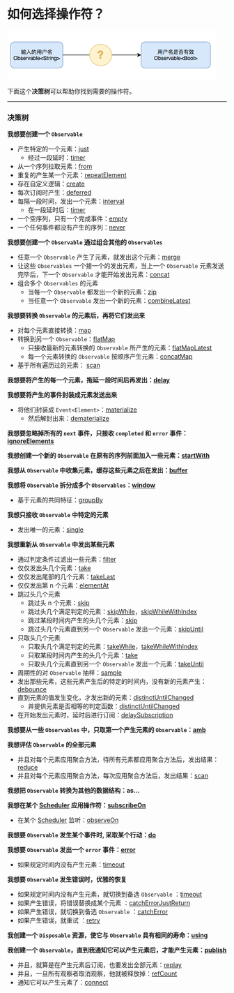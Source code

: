 # 如何选择操作符？

![](/assets/WhichOperator/WhichOperator.png)

下面这个**决策树**可以帮助你找到需要的操作符。

---

### 决策树

**我想要创建一个 `Observable`**
* 产生特定的一个元素：[just](decision_tree/just.md)
  * 经过一段延时：[timer](decision_tree/timer.md)
* 从一个序列拉取元素：[from](decision_tree/from.md)
* 重复的产生某一个元素：[repeatElement](decision_tree/repeatElement.md)
* 存在自定义逻辑：[create](decision_tree/create.md)
* 每次订阅时产生：[deferred](decision_tree/deferred.md)
* 每隔一段时间，发出一个元素：[interval](decision_tree/interval.md)
  * 在一段延时后：[timer](decision_tree/timer.md)
* 一个空序列，只有一个完成事件：[empty](decision_tree/empty.md)
* 一个任何事件都没有产生的序列：[never](decision_tree/never.md)


**我想要创建一个 `Observable` 通过组合其他的 `Observables`**
* 任意一个 `Observable` 产生了元素，就发出这个元素：[merge](decision_tree/merge.md)
* 让这些 `Observables` 一个接一个的发出元素，当上一个 `Observable` 元素发送完毕后，下一个  `Observable` 才能开始发出元素：[concat](decision_tree/concat.md)
* 组合多个 `Observables` 的元素
  * 当每一个 `Observable` 都发出一个新的元素：[zip](decision_tree/zip.md)
  * 当任意一个 `Observable` 发出一个新的元素：[combineLatest](decision_tree/combineLatest.md)


**我想要转换 `Observable` 的元素后，再将它们发出来**
* 对每个元素直接转换：[map](decision_tree/map.md)
* 转换到另一个 `Observable`：[flatMap](decision_tree/flatMap.md)
  * 只接收最新的元素转换的 `Observable` 所产生的元素：[flatMapLatest](decision_tree/flatMapLatest.md)
  * 每一个元素转换的 `Observable` 按顺序产生元素：[concatMap](decision_tree/concatMap.md)
* 基于所有遍历过的元素： [scan](decision_tree/scan.md)

**我想要将产生的每一个元素，拖延一段时间后再发出：[delay](decision_tree/delay.md)**

**我想要将产生的事件封装成元素发送出来**
* 将他们封装成 `Event<Element>`：[materialize](decision_tree/materialize.md)
  * 然后解封出来：[dematerialize](decision_tree/dematerialize.md)

**我想要忽略掉所有的 `next` 事件，只接收 `completed` 和 `error` 事件：[ignoreElements](decision_tree/ignoreElements.md)**

**我想创建一个新的 `Observable` 在原有的序列前面加入一些元素：[startWith](decision_tree/startWith.md)**

**我想从 `Observable` 中收集元素，缓存这些元素之后在发出：[buffer](decision_tree/buffer.md)**

**我想将 `Observable` 拆分成多个 `Observables`：[window](decision_tree/window.md)**
* 基于元素的共同特征：[groupBy](decision_tree/groupBy.md)

**我想只接收 `Observable` 中特定的元素**
* 发出唯一的元素：[single](decision_tree/single.md)

**我想重新从 `Observable` 中发出某些元素**
* 通过判定条件过滤出一些元素：[filter](decision_tree/filter.md)
* 仅仅发出头几个元素：[take](decision_tree/take.md)
* 仅仅发出尾部的几个元素：[takeLast](decision_tree/takeLast.md)
* 仅仅发出第 n 个元素：[elementAt](decision_tree/elementAt.md)
* 跳过头几个元素  
  * 跳过头 n 个元素：[skip](decision_tree/skip.md)
  * 跳过头几个满足判定的元素：[skipWhile](decision_tree/skipWhile.md)，[skipWhileWithIndex](decision_tree/skipWhile.md)
  * 跳过某段时间内产生的头几个元素：[skip](decision_tree/skip.md)
  * 跳过头几个元素直到另一个 `Observable` 发出一个元素：[skipUntil](decision_tree/skipUntil.md)
* 只取头几个元素
  * 只取头几个满足判定的元素：[takeWhile](decision_tree/takeWhile.md)，[takeWhileWithIndex](decision_tree/takeWhile.md)
  * 只取某段时间内产生的头几个元素：[take](decision_tree/take.md)
  * 只取头几个元素直到另一个 `Observable` 发出一个元素：[takeUntil](decision_tree/takeUntil.md)
* 周期性的对 `Observable` 抽样：[sample](decision_tree/sample.md)
* 发出那些元素，这些元素产生后的特定的时间内，没有新的元素产生：[debounce](decision_tree/debounce.md)
* 直到元素的值发生变化，才发出新的元素：[distinctUntilChanged](decision_tree/distinctUntilChanged.md)
  * 并提供元素是否相等的判定函数：[distinctUntilChanged](decision_tree/distinctUntilChanged.md)
* 在开始发出元素时，延时后进行订阅：[delaySubscription](decision_tree/delaySubscription.md)

**我想要从一些 `Observables` 中，只取第一个产生元素的 `Observable`：[amb](decision_tree/amb.md)**

**我想评估 `Observable` 的全部元素**
* 并且对每个元素应用聚合方法，待所有元素都应用聚合方法后，发出结果：[reduce](decision_tree/reduce.md)
* 并且对每个元素应用聚合方法，每次应用聚合方法后，发出结果：[scan](decision_tree/scan.md)

**我想把 `Observable` 转换为其他的数据结构：as...**

**我想在某个 [Scheduler](rxswift_core/schedulers.md) 应用操作符：[subscribeOn](decision_tree/subscribeOn.md)**
* 在某个 [Scheduler](rxswift_core/schedulers.md) 监听：[observeOn](decision_tree/observeOn.md)

**我想要 `Observable` 发生某个事件时, 采取某个行动：[do](decision_tree/do.md)**

**我想要 `Observable` 发出一个 `error` 事件：[error](decision_tree/error.md)**
* 如果规定时间内没有产生元素：[timeout](decision_tree/timeout.md)

**我想要 `Observable` 发生错误时，优雅的恢复**
* 如果规定时间内没有产生元素，就切换到备选 `Observable` ：[timeout](decision_tree/timeout.md)
* 如果产生错误，将错误替换成某个元素 ：[catchErrorJustReturn](decision_tree/catchError.md)
* 如果产生错误，就切换到备选 `Observable` ：[catchError](decision_tree/catchError.md)
* 如果产生错误，就重试 ：[retry](decision_tree/retry.md)

**我创建一个 `Disposable` 资源，使它与 `Observable` 具有相同的寿命：[using](decision_tree/using.md)**

**我创建一个 `Observable`，直到我通知它可以产生元素后，才能产生元素：[publish](decision_tree/publish.md)**
* 并且，就算是在产生元素后订阅，也要发出全部元素：[replay](decision_tree/replay.md)
* 并且，一旦所有观察者取消观察，他就被释放掉：[refCount](decision_tree/refCount.md)
* 通知它可以产生元素了：[connect](decision_tree/connect.md)
